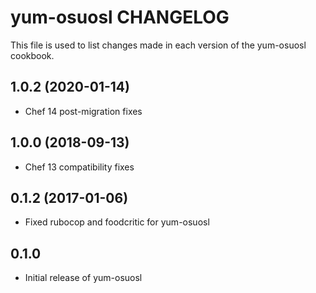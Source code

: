 yum-osuosl CHANGELOG
====================
This file is used to list changes made in each version of the
yum-osuosl cookbook.

1.0.2 (2020-01-14)
------------------
- Chef 14 post-migration fixes

1.0.0 (2018-09-13)
------------------
- Chef 13 compatibility fixes

0.1.2 (2017-01-06)
------------------
- Fixed rubocop and foodcritic for yum-osuosl

0.1.0
-----
- Initial release of yum-osuosl

